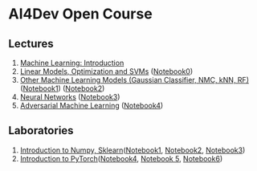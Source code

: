 # AI4Dev Open Course

## Lectures

1. [Machine Learning: Introduction](slides/01-AI4Dev-ML-Intro.pdf)
2. [Linear Models, Optimization and SVMs](slides/02-AI4Dev-Linear-Models-and-Optimization.pdf) ([Notebook0](notebooks/linear-models.ipynb))
3. [Other Machine Learning Models (Gaussian Classifier, NMC, kNN, RF)](slides/03-AI4Dev-ML-Models.pdf) ([Notebook1](notebooks/gaussian-classifier.ipynb)) ([Notebook2](notebooks/NMC-and-sklearn-models.ipynb))
4. [Neural Networks](slides/04-AI4Dev-Neural-Nets.pdf) ([Notebook3](notebooks/neural-networks-with-pytorch.ipynb))
5. [Adversarial Machine Learning](slides/05-AI4Dev-AdvML.pdf) ([Notebook4](notebooks/adversarial-examples.ipynb))

## Laboratories

1. [Introduction to Numpy, Sklearn](slides/L01-AI4DEV_numpy_sklearn.pdf)([Notebook1](notebooks/AI4Dev_01_intro_numpy.ipynb), [Notebook2](notebooks/AI4Dev_02_data_visualization_learning.ipynb), [Notebook3](notebooks/AI4Dev_03_ml_pipeline.ipynb))
2. [Introduction to PyTorch](slides/L02-AI4Dev-PyTorch.pdf)([Notebook4](notebooks/AI4Dev_04_dnns.ipynb), [Notebook 5](notebooks/AI4Dev_05_dnns_mnist.ipynb), [Notebook6](notebooks/AI4Dev_06_convnets.ipynb))